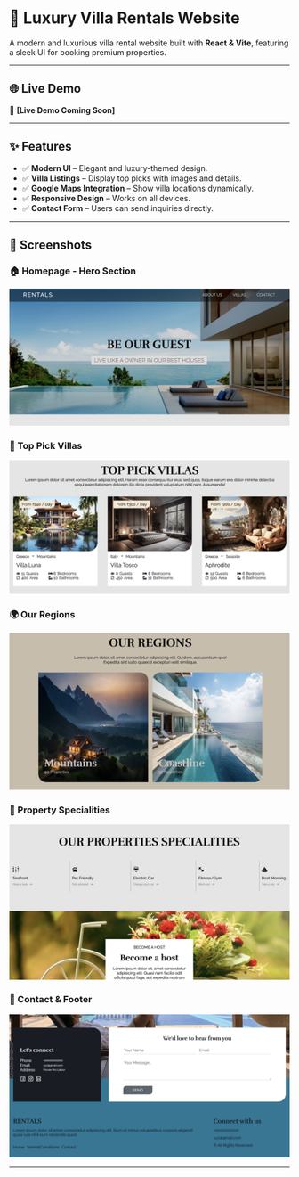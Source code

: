 # 🏡 Luxury Villa Rentals Website

A modern and luxurious villa rental website built with **React & Vite**, featuring a sleek UI for booking premium properties.


---

## 🌐 Live Demo
🔗 **[Live Demo Coming Soon]**

---

## ✨ Features

- ✅ **Modern UI** – Elegant and luxury-themed design.
- ✅ **Villa Listings** – Display top picks with images and details.
- ✅ **Google Maps Integration** – Show villa locations dynamically.
- ✅ **Responsive Design** – Works on all devices.
- ✅ **Contact Form** – Users can send inquiries directly.

---

## 📸 Screenshots

### 🏠 Homepage - Hero Section
![Hero Section](./assets/hero.png)

### 🏡 Top Pick Villas
![Top Pick Villas](./assets/villas.png)

### 🌍 Our Regions
![Regions](./assets/regions.png)

### 🏡 Property Specialities
![Specialities](./assets/specialities.png)

### 📩 Contact & Footer
![Contact](./assets/contact.png)

---
